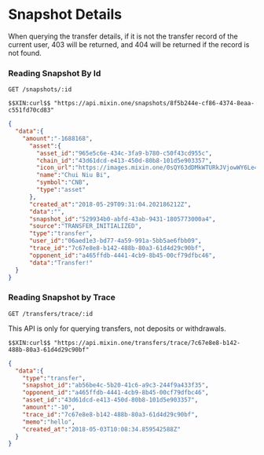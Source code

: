 # Snapshot Details

When querying the transfer details, if it is not the transfer record of the current user, 403 will be returned, and 404 will be returned if the record is not found.

### Reading Snapshot By Id

```
GET /snapshots/:id
```

```curl
$$XIN:curl$$ "https://api.mixin.one/snapshots/8f5b244e-cf86-4374-8eaa-c551fd70cd83"
```

```json
{  
  "data":{  
    "amount":"-1688168",
      "asset":{
        "asset_id":"965e5c6e-434c-3fa9-b780-c50f43cd955c",
        "chain_id":"43d61dcd-e413-450d-80b8-101d5e903357",
        "icon_url":"https://images.mixin.one/0sQY63dDMkWTURkJVjowWY6Le4ICjAFuu3ANVyZA4uI3UdkbuOT5fjJUT82ArNYmZvVcxDXyNjxoOv0TAYbQTNKS=s128",
        "name":"Chui Niu Bi",
        "symbol":"CNB",
        "type":"asset"
      },
      "created_at":"2018-05-29T09:31:04.202186212Z",
      "data":"",
      "snapshot_id":"529934b0-abfd-43ab-9431-1805773000a4",
      "source":"TRANSFER_INITIALIZED",
      "type":"transfer",
      "user_id":"06aed1e3-bd77-4a59-991a-5bb5ae6fbb09",
      "trace_id":"7c67e8e8-b142-488b-80a3-61d4d29c90bf",
      "opponent_id":"a465ffdb-4441-4cb9-8b45-00cf79dfbc46",
      "data":"Transfer!"
  }
}
```

### Reading Snapshot by Trace

```
GET /transfers/trace/:id
```

This API is only for querying transfers, not deposits or withdrawals.

```
$$XIN:curl$$ "https://api.mixin.one/transfers/trace/7c67e8e8-b142-488b-80a3-61d4d29c90bf"
```

```json
{
  "data":{
    "type":"transfer",
    "snapshot_id":"ab56be4c-5b20-41c6-a9c3-244f9a433f35",
    "opponent_id":"a465ffdb-4441-4cb9-8b45-00cf79dfbc46",
    "asset_id":"43d61dcd-e413-450d-80b8-101d5e903357",
    "amount":"-10",
    "trace_id":"7c67e8e8-b142-488b-80a3-61d4d29c90bf",
    "memo":"hello",
    "created_at":"2018-05-03T10:08:34.859542588Z"
  }
}
```